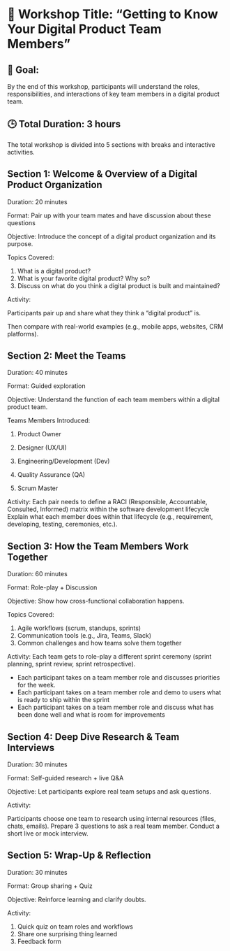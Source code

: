 # 🧭 Workshop Title: **“Getting to Know Your Digital Product Team Members”**


## 🎯 Goal:
By the end of this workshop, participants will understand the roles, responsibilities, and interactions of key team members in a digital product team.


## 🕒 Total Duration: 3 hours

The total workshop is divided into 5 sections with breaks and interactive activities.


## Section 1: **Welcome & Overview of a Digital Product Organization**

Duration: 20 minutes

Format: Pair up with your team mates and have discussion about these questions

Objective: Introduce the concept of a digital product organization and its purpose.

Topics Covered:

1. What is a digital product?
2. What is your favorite digital product? Why so? 
3. Discuss on what do you think a digital product is built and maintained?
   
Activity:

Participants pair up and share what they think a “digital product” is. 

Then compare with real-world examples (e.g., mobile apps, websites, CRM platforms).


## Section 2: **Meet the Teams**

Duration: 40 minutes

Format: Guided exploration 

Objective: Understand the function of each team members within a digital product team.


Teams Members Introduced:

1. Product Owner 

2. Designer (UX/UI) 

3. Engineering/Development (Dev)

4. Quality Assurance (QA)

5. Scrum Master

Activity:
Each pair needs to define a RACI (Responsible, Accountable, Consulted, Informed) matrix within the software development lifecycle
Explain what each member does within that lifecycle (e.g., requirement, developing, testing, ceremonies, etc.).

## Section 3: **How the Team Members Work Together**

Duration: 60 minutes

Format: Role-play + Discussion

Objective: Show how cross-functional collaboration happens.

Topics Covered:

1. Agile workflows (scrum, standups, sprints)
2. Communication tools (e.g., Jira, Teams, Slack)
3. Common challenges and how teams solve them together

Activity:
Each team gets to role-play a different sprint ceremony (sprint planning, sprint review, sprint retrospective). 
- Each participant takes on a team member role and discusses priorities for the week.
- Each participant takes on a team member role and demo to users what is ready to ship within the sprint
- Each participant takes on a team member role and discuss what has been done well and what is room for improvements

## Section 4: **Deep Dive Research & Team Interviews**

Duration: 30 minutes

Format: Self-guided research + live Q&A

Objective: Let participants explore real team setups and ask questions.

Activity:

Participants choose one team to research using internal resources (files, chats, emails).
Prepare 3 questions to ask a real team member.
Conduct a short live or mock interview.

## Section 5: **Wrap-Up & Reflection**

Duration: 30 minutes

Format: Group sharing + Quiz

Objective: Reinforce learning and clarify doubts.


Activity:

1. Quick quiz on team roles and workflows
2. Share one surprising thing learned
3. Feedback form
